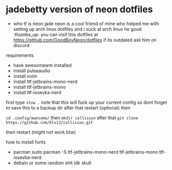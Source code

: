 # jadebetty version of neon dotfiles 


- who tf is neon jade
neon is a cool friend of mine who helped me with setting up arch linux dotfiles
and i suck at arch linux
he good :thumbs_up:
you can visit this dotfiles at https://github.com/GoodBoyNeon/dotfiles
if its outdated
ask him on discord


requirements
- have awesomewm installed
- install pulseaudio
- install nvim
- install ttf-jetbrains-mono-nerd
- install ttf-jetbrains-mono
- install ttf-iosevka-nerd

first
type `stow .`
note that this will fuck up your current config so dont forget to save this to a backup dir
after that
restart (optional)
then

`cd .config/awesome/`
then
`mkdir collision`
after that
`git clone https://github.com/Elv13/collision.git`

then restart
(might not work btw)

how to install fonts
- pacman 
	sudo pacman -S ttf-jetbrains-mono-nerd ttf-jetbrains-mono ttf-iosevka-nerd
- debain or some random shit
	idk skull

